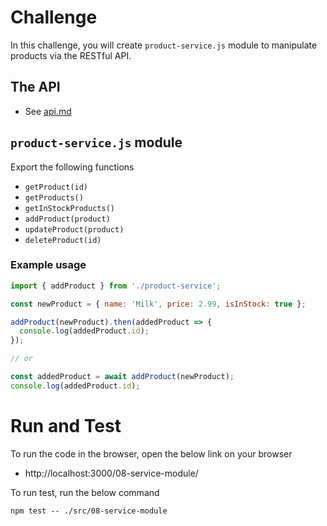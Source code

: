 # Challenge

In this challenge, you will create `product-service.js` module to manipulate products via the RESTful API.

## The API

- See [api.md](../api.md)

## `product-service.js` module

Export the following functions

- `getProduct(id)`
- `getProducts()`
- `getInStockProducts()`
- `addProduct(product)`
- `updateProduct(product)`
- `deleteProduct(id)`

### Example usage

```js
import { addProduct } from './product-service';

const newProduct = { name: 'Milk', price: 2.99, isInStock: true };

addProduct(newProduct).then(addedProduct => {
  console.log(addedProduct.id);
});

// or

const addedProduct = await addProduct(newProduct);
console.log(addedProduct.id);
```

# Run and Test

To run the code in the browser, open the below link on your browser

- http://localhost:3000/08-service-module/

To run test, run the below command

```
npm test -- ./src/08-service-module
```
